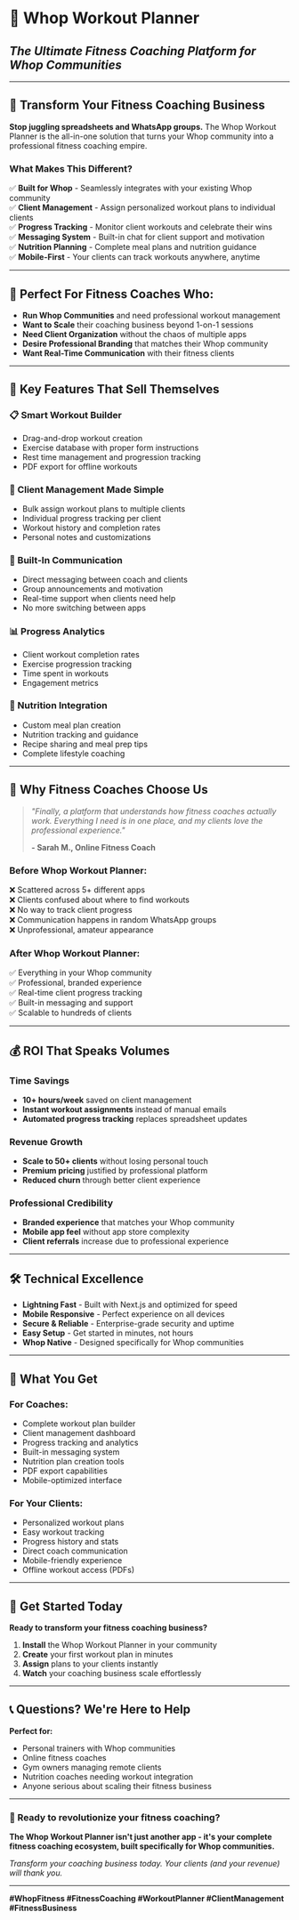 # 💪 **Whop Workout Planner**
## *The Ultimate Fitness Coaching Platform for Whop Communities*

---

## 🎯 **Transform Your Fitness Coaching Business**

**Stop juggling spreadsheets and WhatsApp groups.** The Whop Workout Planner is the all-in-one solution that turns your Whop community into a professional fitness coaching empire.

### **What Makes This Different?**

✅ **Built for Whop** - Seamlessly integrates with your existing Whop community  
✅ **Client Management** - Assign personalized workout plans to individual clients  
✅ **Progress Tracking** - Monitor client workouts and celebrate their wins  
✅ **Messaging System** - Built-in chat for client support and motivation  
✅ **Nutrition Planning** - Complete meal plans and nutrition guidance  
✅ **Mobile-First** - Your clients can track workouts anywhere, anytime  

---

## 🚀 **Perfect For Fitness Coaches Who:**

- **Run Whop Communities** and need professional workout management
- **Want to Scale** their coaching business beyond 1-on-1 sessions
- **Need Client Organization** without the chaos of multiple apps
- **Desire Professional Branding** that matches their Whop community
- **Want Real-Time Communication** with their fitness clients

---

## 💎 **Key Features That Sell Themselves**

### **📋 Smart Workout Builder**
- Drag-and-drop workout creation
- Exercise database with proper form instructions
- Rest time management and progression tracking
- PDF export for offline workouts

### **👥 Client Management Made Simple**
- Bulk assign workout plans to multiple clients
- Individual progress tracking per client
- Workout history and completion rates
- Personal notes and customizations

### **💬 Built-In Communication**
- Direct messaging between coach and clients
- Group announcements and motivation
- Real-time support when clients need help
- No more switching between apps

### **📊 Progress Analytics**
- Client workout completion rates
- Exercise progression tracking
- Time spent in workouts
- Engagement metrics

### **🍎 Nutrition Integration**
- Custom meal plan creation
- Nutrition tracking and guidance
- Recipe sharing and meal prep tips
- Complete lifestyle coaching

---

## 🎯 **Why Fitness Coaches Choose Us**

> *"Finally, a platform that understands how fitness coaches actually work. Everything I need is in one place, and my clients love the professional experience."*
> 
> **- Sarah M., Online Fitness Coach**

### **Before Whop Workout Planner:**
❌ Scattered across 5+ different apps  
❌ Clients confused about where to find workouts  
❌ No way to track client progress  
❌ Communication happens in random WhatsApp groups  
❌ Unprofessional, amateur appearance  

### **After Whop Workout Planner:**
✅ Everything in your Whop community  
✅ Professional, branded experience  
✅ Real-time client progress tracking  
✅ Built-in messaging and support  
✅ Scalable to hundreds of clients  

---

## 💰 **ROI That Speaks Volumes**

### **Time Savings**
- **10+ hours/week** saved on client management
- **Instant workout assignments** instead of manual emails
- **Automated progress tracking** replaces spreadsheet updates

### **Revenue Growth**
- **Scale to 50+ clients** without losing personal touch
- **Premium pricing** justified by professional platform
- **Reduced churn** through better client experience

### **Professional Credibility**
- **Branded experience** that matches your Whop community
- **Mobile app feel** without app store complexity
- **Client referrals** increase due to professional experience

---

## 🛠 **Technical Excellence**

- **Lightning Fast** - Built with Next.js and optimized for speed
- **Mobile Responsive** - Perfect experience on all devices
- **Secure & Reliable** - Enterprise-grade security and uptime
- **Easy Setup** - Get started in minutes, not hours
- **Whop Native** - Designed specifically for Whop communities

---

## 🎁 **What You Get**

### **For Coaches:**
- Complete workout plan builder
- Client management dashboard
- Progress tracking and analytics
- Built-in messaging system
- Nutrition plan creation tools
- PDF export capabilities
- Mobile-optimized interface

### **For Your Clients:**
- Personalized workout plans
- Easy workout tracking
- Progress history and stats
- Direct coach communication
- Mobile-friendly experience
- Offline workout access (PDFs)

---

## 🚀 **Get Started Today**

**Ready to transform your fitness coaching business?**

1. **Install** the Whop Workout Planner in your community
2. **Create** your first workout plan in minutes
3. **Assign** plans to your clients instantly
4. **Watch** your coaching business scale effortlessly

---

## 📞 **Questions? We're Here to Help**

**Perfect for:**
- Personal trainers with Whop communities
- Online fitness coaches
- Gym owners managing remote clients
- Nutrition coaches needing workout integration
- Anyone serious about scaling their fitness business

---

### **🎯 Ready to revolutionize your fitness coaching?**

**The Whop Workout Planner isn't just another app - it's your complete fitness coaching ecosystem, built specifically for Whop communities.**

*Transform your coaching business today. Your clients (and your revenue) will thank you.*

---

**#WhopFitness #FitnessCoaching #WorkoutPlanner #ClientManagement #FitnessBusiness**
